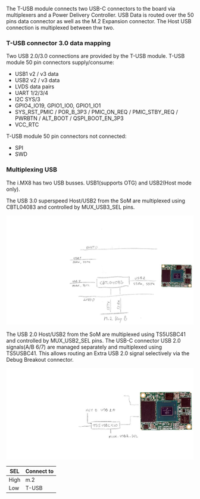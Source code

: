 The T-USB module connects two USB-C connectors to the board via multiplexers and a Power Delivery Controller.
USB Data is routed over the 50 pins data connector as well as the M.2 Expansion connector.
The Host USB connection is multiplexed between thw two.


### T-USB connector 3.0 data mapping

Two USB 2.0/3.0 connections are provided by the T-USB module.
T-USB module 50 pin connectors supply/consume:

* USB1 v2 / v3 data
* USB2 v2 / v3 data
* LVDS data pairs
* UART 1/2/3/4
* I2C SYS/3
* GPIO4_IO19, GPIO1_IO0, GPIO1_IO1
* SYS_RST_PMIC / POR_B_3P3 / PMIC_ON_REQ / PMIC_STBY_REQ / PWRBTN / ALT_BOOT / QSPI_BOOT_EN_3P3
* VCC_RTC 

T-USB module 50 pin connectors not connected:

* SPI
* SWD


### Multiplexing USB

The i.MX8 has two USB busses. USB1(supports OTG) and USB2(Host mode only).

The USB 3.0 superspeed Host/USB2 from the SoM are multiplexed using CBTL04083 and controlled by MUX_USB3_SEL pins.

![Connecting USB 3.0 data and Alt. Mode](../801-T-USB/USB-C-alt-mux.jpg)

The USB 2.0 Host/USB2 from the SoM are multiplexed using TS5USBC41 and controlled by MUX_USB2_SEL pins.
The USB-C connector USB 2.0 signals(A/B 6/7) are managed separately and multiplexed using TS5USBC41. This allows
routing an Extra USB 2.0 signal selectively via the Debug Breakout connector.

![Connecting USB 2.0 data and Extra](../801-T-USB/USB-2.0-extra-mux.jpg)

| SEL  | Connect to         |
|------|--------------------|
| High | m.2                |
| Low  | T-USB              |


